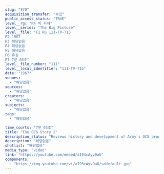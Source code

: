```yaml
---
slug: "870"
acquisition_transfer: "수집"
public_access_status: "TRUE"
level__rg: "R4 빅 픽쳐"
level__series: "The Big Picture"
level__file: "F1 RG 111-TV-715
F2 1967
F3 해당없음
F4 해당없음
F5 해당없음
F6 유성
F7 7분 03초"
level__file_number: "111"
level__local_identifier: "111-TV-715"
date: "1967"
venues: 
  - "해당없음"
sources: 
  - "해당없음"
creators: 
  - "해당없음"
subjects: 
  - "해당없음"
tags: 
  - "해당없음"

time_courts: "7분 03초"
title: "The OCS Story 2"
description_status: "Reviews history and development of Army`s OCS program since its inception in World War 1, and then follows one candidate through his training at the infantry OCS at FT Benning, Ga."
description: "해당없음"
shotlist: "해당없음"
media_type: "video"
link: "https://youtube.com/embed/aI93cAyv9aU"
components: 
  - "https://img.youtube.com/vi/aI93cAyv9aU/sddefault.jpg"
---
```

